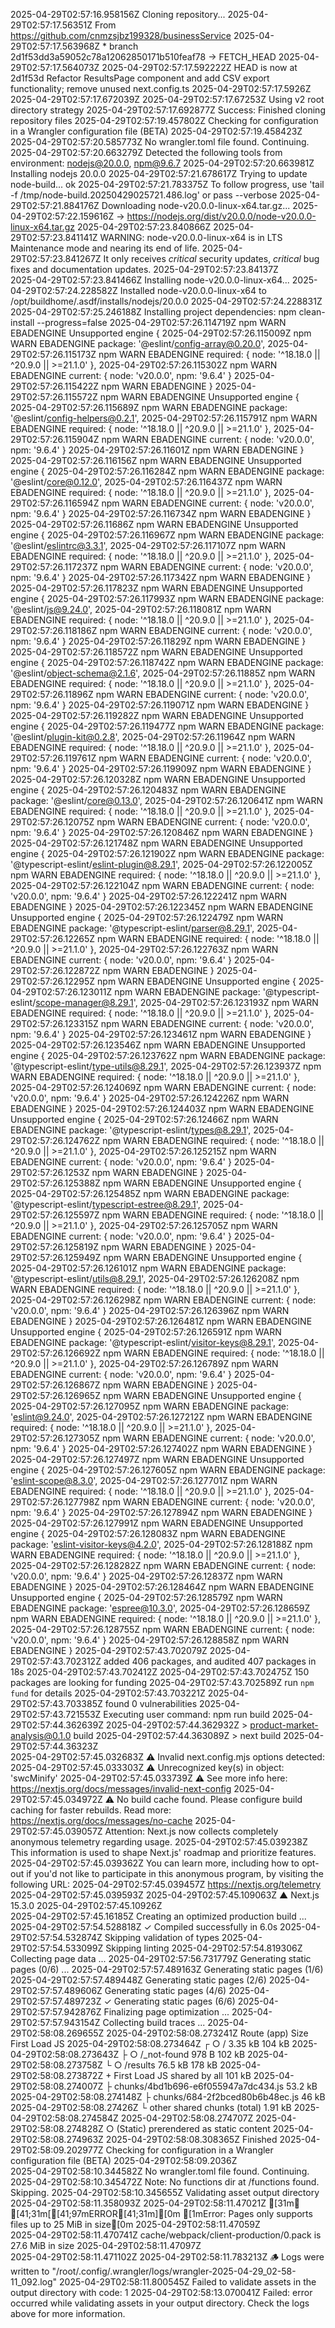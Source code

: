 2025-04-29T02:57:16.958156Z	Cloning repository...
2025-04-29T02:57:17.56351Z	From https://github.com/cnmzsjbz199328/businessService
2025-04-29T02:57:17.563968Z	 * branch            2d1f53dd3a59052c78a12062850171b510feaf78 -> FETCH_HEAD
2025-04-29T02:57:17.564073Z	
2025-04-29T02:57:17.592222Z	HEAD is now at 2d1f53d Refactor ResultsPage component and add CSV export functionality; remove unused next.config.ts
2025-04-29T02:57:17.5926Z	
2025-04-29T02:57:17.672039Z	
2025-04-29T02:57:17.67253Z	Using v2 root directory strategy
2025-04-29T02:57:17.692877Z	Success: Finished cloning repository files
2025-04-29T02:57:19.457802Z	Checking for configuration in a Wrangler configuration file (BETA)
2025-04-29T02:57:19.458423Z	
2025-04-29T02:57:20.585773Z	No wrangler.toml file found. Continuing.
2025-04-29T02:57:20.663279Z	Detected the following tools from environment: nodejs@20.0.0, npm@9.6.7
2025-04-29T02:57:20.663981Z	Installing nodejs 20.0.0
2025-04-29T02:57:21.678617Z	Trying to update node-build... ok
2025-04-29T02:57:21.783375Z	To follow progress, use 'tail -f /tmp/node-build.20250429025721.486.log' or pass --verbose
2025-04-29T02:57:21.884176Z	Downloading node-v20.0.0-linux-x64.tar.gz...
2025-04-29T02:57:22.159616Z	-> https://nodejs.org/dist/v20.0.0/node-v20.0.0-linux-x64.tar.gz
2025-04-29T02:57:23.840866Z	
2025-04-29T02:57:23.841141Z	WARNING: node-v20.0.0-linux-x64 is in LTS Maintenance mode and nearing its end of life.
2025-04-29T02:57:23.841267Z	It only receives *critical* security updates, *critical* bug fixes and documentation updates.
2025-04-29T02:57:23.84137Z	
2025-04-29T02:57:23.841466Z	Installing node-v20.0.0-linux-x64...
2025-04-29T02:57:24.228582Z	Installed node-v20.0.0-linux-x64 to /opt/buildhome/.asdf/installs/nodejs/20.0.0
2025-04-29T02:57:24.228831Z	
2025-04-29T02:57:25.246188Z	Installing project dependencies: npm clean-install --progress=false
2025-04-29T02:57:26.114719Z	npm WARN EBADENGINE Unsupported engine {
2025-04-29T02:57:26.115009Z	npm WARN EBADENGINE   package: '@eslint/config-array@0.20.0',
2025-04-29T02:57:26.115173Z	npm WARN EBADENGINE   required: { node: '^18.18.0 || ^20.9.0 || >=21.1.0' },
2025-04-29T02:57:26.115302Z	npm WARN EBADENGINE   current: { node: 'v20.0.0', npm: '9.6.4' }
2025-04-29T02:57:26.115422Z	npm WARN EBADENGINE }
2025-04-29T02:57:26.115572Z	npm WARN EBADENGINE Unsupported engine {
2025-04-29T02:57:26.115689Z	npm WARN EBADENGINE   package: '@eslint/config-helpers@0.2.1',
2025-04-29T02:57:26.115791Z	npm WARN EBADENGINE   required: { node: '^18.18.0 || ^20.9.0 || >=21.1.0' },
2025-04-29T02:57:26.115904Z	npm WARN EBADENGINE   current: { node: 'v20.0.0', npm: '9.6.4' }
2025-04-29T02:57:26.11601Z	npm WARN EBADENGINE }
2025-04-29T02:57:26.116156Z	npm WARN EBADENGINE Unsupported engine {
2025-04-29T02:57:26.116284Z	npm WARN EBADENGINE   package: '@eslint/core@0.12.0',
2025-04-29T02:57:26.116437Z	npm WARN EBADENGINE   required: { node: '^18.18.0 || ^20.9.0 || >=21.1.0' },
2025-04-29T02:57:26.116594Z	npm WARN EBADENGINE   current: { node: 'v20.0.0', npm: '9.6.4' }
2025-04-29T02:57:26.116734Z	npm WARN EBADENGINE }
2025-04-29T02:57:26.11686Z	npm WARN EBADENGINE Unsupported engine {
2025-04-29T02:57:26.116967Z	npm WARN EBADENGINE   package: '@eslint/eslintrc@3.3.1',
2025-04-29T02:57:26.117107Z	npm WARN EBADENGINE   required: { node: '^18.18.0 || ^20.9.0 || >=21.1.0' },
2025-04-29T02:57:26.117237Z	npm WARN EBADENGINE   current: { node: 'v20.0.0', npm: '9.6.4' }
2025-04-29T02:57:26.117342Z	npm WARN EBADENGINE }
2025-04-29T02:57:26.117823Z	npm WARN EBADENGINE Unsupported engine {
2025-04-29T02:57:26.117993Z	npm WARN EBADENGINE   package: '@eslint/js@9.24.0',
2025-04-29T02:57:26.118081Z	npm WARN EBADENGINE   required: { node: '^18.18.0 || ^20.9.0 || >=21.1.0' },
2025-04-29T02:57:26.118186Z	npm WARN EBADENGINE   current: { node: 'v20.0.0', npm: '9.6.4' }
2025-04-29T02:57:26.11829Z	npm WARN EBADENGINE }
2025-04-29T02:57:26.118572Z	npm WARN EBADENGINE Unsupported engine {
2025-04-29T02:57:26.118742Z	npm WARN EBADENGINE   package: '@eslint/object-schema@2.1.6',
2025-04-29T02:57:26.11885Z	npm WARN EBADENGINE   required: { node: '^18.18.0 || ^20.9.0 || >=21.1.0' },
2025-04-29T02:57:26.11896Z	npm WARN EBADENGINE   current: { node: 'v20.0.0', npm: '9.6.4' }
2025-04-29T02:57:26.119071Z	npm WARN EBADENGINE }
2025-04-29T02:57:26.119282Z	npm WARN EBADENGINE Unsupported engine {
2025-04-29T02:57:26.119477Z	npm WARN EBADENGINE   package: '@eslint/plugin-kit@0.2.8',
2025-04-29T02:57:26.11964Z	npm WARN EBADENGINE   required: { node: '^18.18.0 || ^20.9.0 || >=21.1.0' },
2025-04-29T02:57:26.119761Z	npm WARN EBADENGINE   current: { node: 'v20.0.0', npm: '9.6.4' }
2025-04-29T02:57:26.119909Z	npm WARN EBADENGINE }
2025-04-29T02:57:26.120328Z	npm WARN EBADENGINE Unsupported engine {
2025-04-29T02:57:26.120483Z	npm WARN EBADENGINE   package: '@eslint/core@0.13.0',
2025-04-29T02:57:26.120641Z	npm WARN EBADENGINE   required: { node: '^18.18.0 || ^20.9.0 || >=21.1.0' },
2025-04-29T02:57:26.12075Z	npm WARN EBADENGINE   current: { node: 'v20.0.0', npm: '9.6.4' }
2025-04-29T02:57:26.120846Z	npm WARN EBADENGINE }
2025-04-29T02:57:26.121748Z	npm WARN EBADENGINE Unsupported engine {
2025-04-29T02:57:26.121902Z	npm WARN EBADENGINE   package: '@typescript-eslint/eslint-plugin@8.29.1',
2025-04-29T02:57:26.122005Z	npm WARN EBADENGINE   required: { node: '^18.18.0 || ^20.9.0 || >=21.1.0' },
2025-04-29T02:57:26.122104Z	npm WARN EBADENGINE   current: { node: 'v20.0.0', npm: '9.6.4' }
2025-04-29T02:57:26.122241Z	npm WARN EBADENGINE }
2025-04-29T02:57:26.122345Z	npm WARN EBADENGINE Unsupported engine {
2025-04-29T02:57:26.122479Z	npm WARN EBADENGINE   package: '@typescript-eslint/parser@8.29.1',
2025-04-29T02:57:26.12265Z	npm WARN EBADENGINE   required: { node: '^18.18.0 || ^20.9.0 || >=21.1.0' },
2025-04-29T02:57:26.122763Z	npm WARN EBADENGINE   current: { node: 'v20.0.0', npm: '9.6.4' }
2025-04-29T02:57:26.122872Z	npm WARN EBADENGINE }
2025-04-29T02:57:26.12295Z	npm WARN EBADENGINE Unsupported engine {
2025-04-29T02:57:26.123011Z	npm WARN EBADENGINE   package: '@typescript-eslint/scope-manager@8.29.1',
2025-04-29T02:57:26.123193Z	npm WARN EBADENGINE   required: { node: '^18.18.0 || ^20.9.0 || >=21.1.0' },
2025-04-29T02:57:26.123315Z	npm WARN EBADENGINE   current: { node: 'v20.0.0', npm: '9.6.4' }
2025-04-29T02:57:26.123461Z	npm WARN EBADENGINE }
2025-04-29T02:57:26.123546Z	npm WARN EBADENGINE Unsupported engine {
2025-04-29T02:57:26.123762Z	npm WARN EBADENGINE   package: '@typescript-eslint/type-utils@8.29.1',
2025-04-29T02:57:26.123937Z	npm WARN EBADENGINE   required: { node: '^18.18.0 || ^20.9.0 || >=21.1.0' },
2025-04-29T02:57:26.124069Z	npm WARN EBADENGINE   current: { node: 'v20.0.0', npm: '9.6.4' }
2025-04-29T02:57:26.124226Z	npm WARN EBADENGINE }
2025-04-29T02:57:26.124403Z	npm WARN EBADENGINE Unsupported engine {
2025-04-29T02:57:26.12466Z	npm WARN EBADENGINE   package: '@typescript-eslint/types@8.29.1',
2025-04-29T02:57:26.124762Z	npm WARN EBADENGINE   required: { node: '^18.18.0 || ^20.9.0 || >=21.1.0' },
2025-04-29T02:57:26.125215Z	npm WARN EBADENGINE   current: { node: 'v20.0.0', npm: '9.6.4' }
2025-04-29T02:57:26.1253Z	npm WARN EBADENGINE }
2025-04-29T02:57:26.125388Z	npm WARN EBADENGINE Unsupported engine {
2025-04-29T02:57:26.125485Z	npm WARN EBADENGINE   package: '@typescript-eslint/typescript-estree@8.29.1',
2025-04-29T02:57:26.125597Z	npm WARN EBADENGINE   required: { node: '^18.18.0 || ^20.9.0 || >=21.1.0' },
2025-04-29T02:57:26.125705Z	npm WARN EBADENGINE   current: { node: 'v20.0.0', npm: '9.6.4' }
2025-04-29T02:57:26.125819Z	npm WARN EBADENGINE }
2025-04-29T02:57:26.125949Z	npm WARN EBADENGINE Unsupported engine {
2025-04-29T02:57:26.126101Z	npm WARN EBADENGINE   package: '@typescript-eslint/utils@8.29.1',
2025-04-29T02:57:26.126208Z	npm WARN EBADENGINE   required: { node: '^18.18.0 || ^20.9.0 || >=21.1.0' },
2025-04-29T02:57:26.126298Z	npm WARN EBADENGINE   current: { node: 'v20.0.0', npm: '9.6.4' }
2025-04-29T02:57:26.126396Z	npm WARN EBADENGINE }
2025-04-29T02:57:26.126481Z	npm WARN EBADENGINE Unsupported engine {
2025-04-29T02:57:26.126591Z	npm WARN EBADENGINE   package: '@typescript-eslint/visitor-keys@8.29.1',
2025-04-29T02:57:26.126692Z	npm WARN EBADENGINE   required: { node: '^18.18.0 || ^20.9.0 || >=21.1.0' },
2025-04-29T02:57:26.126789Z	npm WARN EBADENGINE   current: { node: 'v20.0.0', npm: '9.6.4' }
2025-04-29T02:57:26.126867Z	npm WARN EBADENGINE }
2025-04-29T02:57:26.126965Z	npm WARN EBADENGINE Unsupported engine {
2025-04-29T02:57:26.127095Z	npm WARN EBADENGINE   package: 'eslint@9.24.0',
2025-04-29T02:57:26.127212Z	npm WARN EBADENGINE   required: { node: '^18.18.0 || ^20.9.0 || >=21.1.0' },
2025-04-29T02:57:26.127305Z	npm WARN EBADENGINE   current: { node: 'v20.0.0', npm: '9.6.4' }
2025-04-29T02:57:26.127402Z	npm WARN EBADENGINE }
2025-04-29T02:57:26.127497Z	npm WARN EBADENGINE Unsupported engine {
2025-04-29T02:57:26.127605Z	npm WARN EBADENGINE   package: 'eslint-scope@8.3.0',
2025-04-29T02:57:26.127701Z	npm WARN EBADENGINE   required: { node: '^18.18.0 || ^20.9.0 || >=21.1.0' },
2025-04-29T02:57:26.127798Z	npm WARN EBADENGINE   current: { node: 'v20.0.0', npm: '9.6.4' }
2025-04-29T02:57:26.127894Z	npm WARN EBADENGINE }
2025-04-29T02:57:26.127991Z	npm WARN EBADENGINE Unsupported engine {
2025-04-29T02:57:26.128083Z	npm WARN EBADENGINE   package: 'eslint-visitor-keys@4.2.0',
2025-04-29T02:57:26.128188Z	npm WARN EBADENGINE   required: { node: '^18.18.0 || ^20.9.0 || >=21.1.0' },
2025-04-29T02:57:26.128282Z	npm WARN EBADENGINE   current: { node: 'v20.0.0', npm: '9.6.4' }
2025-04-29T02:57:26.12837Z	npm WARN EBADENGINE }
2025-04-29T02:57:26.128464Z	npm WARN EBADENGINE Unsupported engine {
2025-04-29T02:57:26.128579Z	npm WARN EBADENGINE   package: 'espree@10.3.0',
2025-04-29T02:57:26.128659Z	npm WARN EBADENGINE   required: { node: '^18.18.0 || ^20.9.0 || >=21.1.0' },
2025-04-29T02:57:26.128755Z	npm WARN EBADENGINE   current: { node: 'v20.0.0', npm: '9.6.4' }
2025-04-29T02:57:26.128858Z	npm WARN EBADENGINE }
2025-04-29T02:57:43.702079Z	
2025-04-29T02:57:43.702312Z	added 406 packages, and audited 407 packages in 18s
2025-04-29T02:57:43.702412Z	
2025-04-29T02:57:43.702475Z	150 packages are looking for funding
2025-04-29T02:57:43.702589Z	  run `npm fund` for details
2025-04-29T02:57:43.703221Z	
2025-04-29T02:57:43.703385Z	found 0 vulnerabilities
2025-04-29T02:57:43.721553Z	Executing user command: npm run build
2025-04-29T02:57:44.362639Z	
2025-04-29T02:57:44.362932Z	> product-market-analysis@0.1.0 build
2025-04-29T02:57:44.363089Z	> next build
2025-04-29T02:57:44.36323Z	
2025-04-29T02:57:45.032683Z	 ⚠ Invalid next.config.mjs options detected: 
2025-04-29T02:57:45.033303Z	 ⚠     Unrecognized key(s) in object: 'swcMinify'
2025-04-29T02:57:45.033739Z	 ⚠ See more info here: https://nextjs.org/docs/messages/invalid-next-config
2025-04-29T02:57:45.034972Z	⚠ No build cache found. Please configure build caching for faster rebuilds. Read more: https://nextjs.org/docs/messages/no-cache
2025-04-29T02:57:45.039057Z	Attention: Next.js now collects completely anonymous telemetry regarding usage.
2025-04-29T02:57:45.039238Z	This information is used to shape Next.js' roadmap and prioritize features.
2025-04-29T02:57:45.039362Z	You can learn more, including how to opt-out if you'd not like to participate in this anonymous program, by visiting the following URL:
2025-04-29T02:57:45.039457Z	https://nextjs.org/telemetry
2025-04-29T02:57:45.039593Z	
2025-04-29T02:57:45.109063Z	   ▲ Next.js 15.3.0
2025-04-29T02:57:45.10926Z	
2025-04-29T02:57:45.16185Z	   Creating an optimized production build ...
2025-04-29T02:57:54.528818Z	 ✓ Compiled successfully in 6.0s
2025-04-29T02:57:54.532874Z	   Skipping validation of types
2025-04-29T02:57:54.533099Z	   Skipping linting
2025-04-29T02:57:54.819306Z	   Collecting page data ...
2025-04-29T02:57:56.731779Z	   Generating static pages (0/6) ...
2025-04-29T02:57:57.489163Z	   Generating static pages (1/6) 
2025-04-29T02:57:57.489448Z	   Generating static pages (2/6) 
2025-04-29T02:57:57.489606Z	   Generating static pages (4/6) 
2025-04-29T02:57:57.489723Z	 ✓ Generating static pages (6/6)
2025-04-29T02:57:57.942876Z	   Finalizing page optimization ...
2025-04-29T02:57:57.943154Z	   Collecting build traces ...
2025-04-29T02:58:08.269655Z	
2025-04-29T02:58:08.273241Z	Route (app)                                 Size  First Load JS
2025-04-29T02:58:08.273464Z	┌ ○ /                                    3.35 kB         104 kB
2025-04-29T02:58:08.273643Z	├ ○ /_not-found                            978 B         102 kB
2025-04-29T02:58:08.273758Z	└ ○ /results                             76.5 kB         178 kB
2025-04-29T02:58:08.273872Z	+ First Load JS shared by all             101 kB
2025-04-29T02:58:08.274007Z	  ├ chunks/4bd1b696-e6f055947a7dc434.js  53.2 kB
2025-04-29T02:58:08.274148Z	  ├ chunks/684-2f2bced80b6b48ec.js         46 kB
2025-04-29T02:58:08.27426Z	  └ other shared chunks (total)          1.91 kB
2025-04-29T02:58:08.274584Z	
2025-04-29T02:58:08.274707Z	
2025-04-29T02:58:08.274828Z	○  (Static)  prerendered as static content
2025-04-29T02:58:08.274963Z	
2025-04-29T02:58:08.308365Z	Finished
2025-04-29T02:58:09.202977Z	Checking for configuration in a Wrangler configuration file (BETA)
2025-04-29T02:58:09.2036Z	
2025-04-29T02:58:10.344582Z	No wrangler.toml file found. Continuing.
2025-04-29T02:58:10.345472Z	Note: No functions dir at /functions found. Skipping.
2025-04-29T02:58:10.345655Z	Validating asset output directory
2025-04-29T02:58:11.358093Z	
2025-04-29T02:58:11.47021Z	[31m✘ [41;31m[[41;97mERROR[41;31m][0m [1mError: Pages only supports files up to 25 MiB in size[0m
2025-04-29T02:58:11.47059Z	
2025-04-29T02:58:11.470741Z	  cache/webpack/client-production/0.pack is 27.6 MiB in size
2025-04-29T02:58:11.47097Z	
2025-04-29T02:58:11.471102Z	
2025-04-29T02:58:11.783213Z	🪵  Logs were written to "/root/.config/.wrangler/logs/wrangler-2025-04-29_02-58-11_092.log"
2025-04-29T02:58:11.800545Z	Failed to validate assets in the output directory with code: 1
2025-04-29T02:58:13.070041Z	Failed: error occurred while validating assets in your output directory. Check the logs above for more information.